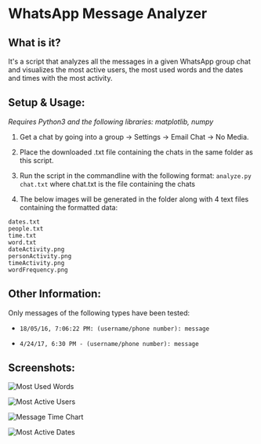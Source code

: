 # WhatsApp Message Analyzer

## What is it?

It's a script that analyzes all the messages in a given WhatsApp group chat and visualizes the most active users, the most used words and the dates and times with the most activity.

## Setup & Usage:

_Requires Python3 and the following libraries: matplotlib, numpy_

1. Get a chat by going into a group -> Settings -> Email Chat -> No Media.

2. Place the downloaded .txt file containing the chats in the same folder as this script.

3. Run the script in the commandline with the following format:
`analyze.py chat.txt` where chat.txt is the file containing the chats

4. The below images will be generated in the folder along with 4 text files containing the formatted data:

```
dates.txt
people.txt
time.txt
word.txt
dateActivity.png
personActivity.png
timeActivity.png
wordFrequency.png
```

## Other Information:

Only messages of the following types have been tested:

* `18/05/16, 7:06:22 PM: ‪(username/phone number): message`

* `4/24/17, 6:30 PM - (username/phone number): message`

## Screenshots:

![Most Used Words](https://i.imgur.com/cc2LlIo.png)

![Most Active Users](https://i.imgur.com/jfB7Og5.png)

![Message Time Chart](https://i.imgur.com/dl6zYEs.png)

![Most Active Dates](https://i.imgur.com/DsGjMRP.png)
